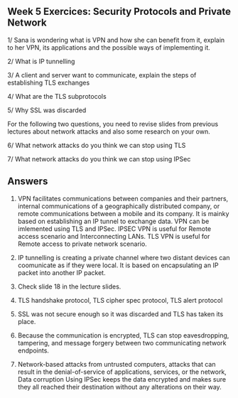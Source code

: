 ## Week 5 Exercices: Security Protocols and Private Network

1/ Sana is wondering what is VPN and how she can benefit from it, explain to her VPN, its applications and the possible ways of implementing it.

2/ What is IP tunnelling

3/ A client and server want to communicate, explain the steps of establishing TLS exchanges

4/ What are the TLS subprotocols

5/ Why SSL was discarded

For the following two questions, you need to revise slides from previous lectures about network attacks and also some research on your own.

6/ What network attacks do you think we can stop using TLS

7/ What network attacks do you think we can stop using IPSec

## Answers

1. VPN facilitates communications between companies and their partners, internal communications of a geographically distributed company, or remote communications between a mobile and its company. It is mainky based on establishing an IP tunnel to exchange data. VPN can be imlemented using TLS and IPSec. IPSEC VPN is useful for 
Remote access scenario and Interconnecting LANs. TLS VPN is useful for Remote access to private network scenario.

2. IP tunnelling is creating a private channel where two distant devices can coomunicate as if they were local. It is based on encapsulating an IP packet into another IP packet.

3. Check slide 18 in the lecture slides.

4. TLS handshake protocol, TLS cipher spec protocol, TLS alert protocol

5. SSL was not secure enough so it was discarded and TLS has taken its place.

6. Because the communication is encrypted, TLS can stop eavesdropping, tampering, and message forgery between two communicating network endpoints.

7. Network-based attacks from untrusted computers, attacks that can result in the denial-of-service of applications, services, or the network, Data corruption
Using IPSec  keeps the data encrypted and makes sure they all reached their destination without any alterations on their way.







